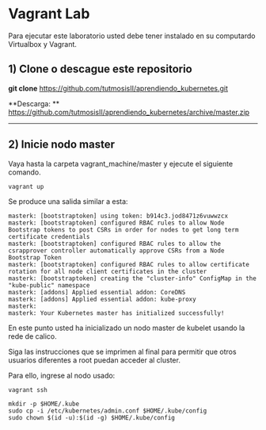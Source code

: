 # Vagrant Lab

Para ejecutar este laboratorio usted debe tener instalado en su computardo Virtualbox y Vagrant.

## 1) Clone o descague este repositorio

   **git clone** https://github.com/tutmosisII/aprendiendo_kubernetes.git

   **Descarga: **
   https://github.com/tutmosisII/aprendiendo_kubernetes/archive/master.zip

---

## 2) Inicie nodo master

Vaya hasta la carpeta vagrant_machine/master y ejecute el siguiente comando.

    vagrant up

Se produce una salida similar a esta:

    masterk: [bootstraptoken] using token: b914c3.jod8471z6vuwwzcx
    masterk: [bootstraptoken] configured RBAC rules to allow Node Bootstrap tokens to post CSRs in order for nodes to get long term certificate credentials
    masterk: [bootstraptoken] configured RBAC rules to allow the csrapprover controller automatically approve CSRs from a Node Bootstrap Token
    masterk: [bootstraptoken] configured RBAC rules to allow certificate rotation for all node client certificates in the cluster
    masterk: [bootstraptoken] creating the "cluster-info" ConfigMap in the "kube-public" namespace
    masterk: [addons] Applied essential addon: CoreDNS
    masterk: [addons] Applied essential addon: kube-proxy
    masterk:
    masterk: Your Kubernetes master has initialized successfully!

En este punto usted ha inicializado un nodo master de kubelet usando la rede de calico.

Siga las instrucciones que se imprimen al final para permitir que otros usuarios diferentes a root puedan acceder al cluster.

Para ello, ingrese al nodo usado:

    vagrant ssh

    mkdir -p $HOME/.kube
    sudo cp -i /etc/kubernetes/admin.conf $HOME/.kube/config
    sudo chown $(id -u):$(id -g) $HOME/.kube/config
